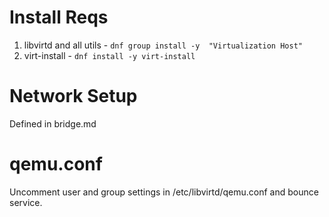# Install Reqs
1. libvirtd and all utils - `dnf group install -y  "Virtualization Host"`
2. virt-install - `dnf install -y virt-install`

# Network Setup
Defined in bridge.md

# qemu.conf

Uncomment user and group settings in /etc/libvirtd/qemu.conf and bounce service.
